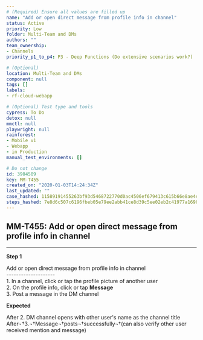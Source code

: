 ```yaml
---
# (Required) Ensure all values are filled up
name: "Add or open direct message from profile info in channel"
status: Active
priority: Low
folder: Multi-Team and DMs
authors: ""
team_ownership: 
- Channels
priority_p1_to_p4: P3 - Deep Functions (Do extensive scenarios work?)

# (Optional)
location: Multi-Team and DMs
component: null
tags: []
labels: 
- rf-cloud-webapp

# (Optional) Test type and tools
cypress: To Do
detox: null
mmctl: null
playwright: null
rainforest: 
- Mobile v1
- Webapp
- in Production
manual_test_environments: []

# Do not change
id: 3904509
key: MM-T455
created_on: "2020-01-03T14:24:34Z"
last_updated: ""
case_hashed: 11589191455263bf93d5468722770d0ac4506ef679413c615b66e8ae4ec69b733d008cd3bc225c7e5f7fe49ae3bcf99a
steps_hashed: 7e8d6c507c6196fbeb05e79ee2abb41ce8d39c5ee02eb2c41977a16986eb478bbcb2082016a5d09dbcdaeaa9085c2bfc
---
```


<!-- (Auto-generated) Based on frontmatter's "key" and "name" -->

## MM-T455: Add or open direct message from profile info in channel

---

**Step 1**

Add or open direct message from profile info in channel\
\--------------------\
1\. In a channel, click or tap the profile picture of another user\
2\. On the profile info, click or tap **Message**\
3\. Post a message in the DM channel

**Expected**

After 2. DM channel opens with other user's name as the channel title\
After¬†3.¬†Message¬†posts¬†successfully¬†(can also verify other user received mention and message)
